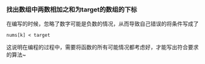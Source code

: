 ### 找出数组中两数相加之和为target的数组的下标

在编写的时候，忽略了数字可能是负数的情况，从而导致自己错误的将条件写成了

```$xslt
nums[k] < target
```

这说明在编程的过程中，需要将函数的所有可能情况都考虑好，才能写出符合要求的算法~
